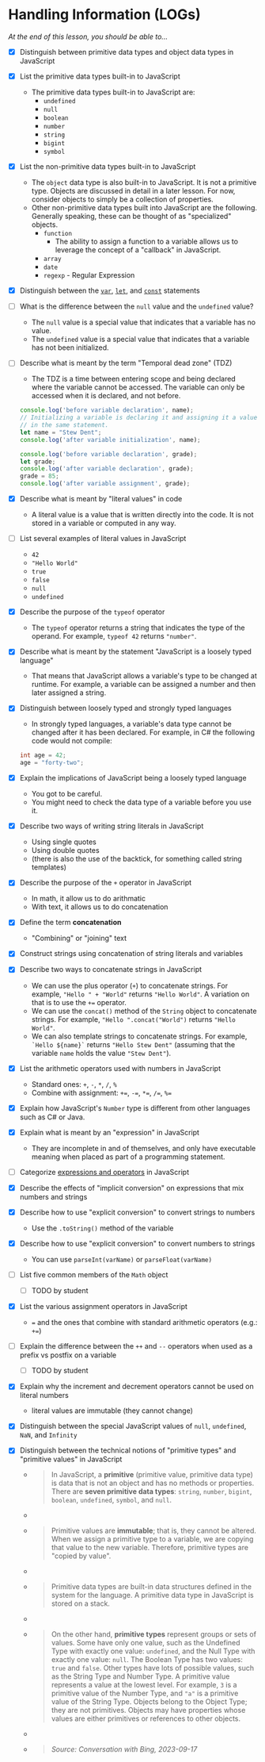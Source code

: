 # Handling Information (LOGs)

*At the end of this lesson, you should be able to...*

- [x] Distinguish between primitive data types and object data types in JavaScript
- [x] List the primitive data types built-in to JavaScript
  - The primitive data types built-in to JavaScript are:
    - `undefined`
    - `null`
    - `boolean`
    - `number`
    - `string`
    - `bigint`
    - `symbol`
- [x] List the non-primitive data types built-in to JavaScript
  - The `object` data type is also built-in to JavaScript. It is not a primitive type. Objects are discussed in detail in a later lesson. For now, consider objects to simply be a collection of properties.
  - Other non-primitive data types built into JavaScript are the following. Generally speaking, these can be thought of as "specialized" objects.
    - `function`
      - The ability to assign a function to a variable allows us to leverage the concept of a "callback" in JavaScript.
    - `array`
    - `date`
    - `regexp` - Regular Expression
- [x] Distinguish between the [`var`](https://developer.mozilla.org/en-US/docs/Web/JavaScript/Reference/Statements/var), [`let`](https://developer.mozilla.org/en-US/docs/Web/JavaScript/Reference/Statements/let), and [`const`](https://developer.mozilla.org/en-US/docs/Web/JavaScript/Reference/Statements/const) statements
- [ ] What is the difference between the `null` value and the `undefined` value?
  - The `null` value is a special value that indicates that a variable has no value.
  - The `undefined` value is a special value that indicates that a variable has not been initialized.
- [ ] Describe what is meant by the term "Temporal dead zone" (TDZ)
  - The TDZ is a time between entering scope and being declared where the variable cannot be accessed. The variable can only be accessed when it is declared, and not before.

  ```js
  console.log('before variable declaration', name);
  // Initializing a variable is declaring it and assigning it a value
  // in the same statement.
  let name = "Stew Dent";
  console.log('after variable initialization', name);

  console.log('before variable declaration', grade);
  let grade;
  console.log('after variable declaration', grade);
  grade = 85;
  console.log('after variable assignment', grade);
  ```

- [x] Describe what is meant by "literal values" in code
  - A literal value is a value that is written directly into the code. It is not stored in a variable or computed in any way.
- [ ] List several examples of literal values in JavaScript
  - `42`
  - `"Hello World"`
  - `true`
  - `false`
  - `null`
  - `undefined`
- [x] Describe the purpose of the `typeof` operator
  - The `typeof` operator returns a string that indicates the type of the operand. For example, `typeof 42` returns `"number"`.
- [x] Describe what is meant by the statement "JavaScript is a loosely typed language"
  - That means that JavaScript allows a variable's type to be changed at runtime. For example, a variable can be assigned a number and then later assigned a string.
- [x] Distinguish between loosely typed and strongly typed languages
  - In strongly typed languages, a variable's data type cannot be changed after it has been declared. For example, in C# the following code would not compile:

  ```cs
  int age = 42;
  age = "forty-two";
  ```

- [x] Explain the implications of JavaScript being a loosely typed language
  - You got to be careful.
  - You might need to check the data type of a variable before you use it.
- [x] Describe two ways of writing string literals in JavaScript
  - Using single quotes
  - Using double quotes
  - (there is also the use of the backtick, for something called string templates)
- [x] Describe the purpose of the `+` operator in JavaScript
  - In math, it allow us to do arithmatic
  - With text, it allows us to do concatenation
- [x] Define the term **concatenation**
  - "Combining" or "joining" text
- [x] Construct strings using concatenation of string literals and variables
- [x] Describe two ways to concatenate strings in JavaScript
  - We can use the plus operator (`+`) to concatenate strings. For example, `"Hello " + "World"` returns `"Hello World"`. A variation on that is to use the `+=` operator.
  - We can use the `concat()` method of the `String` object to concatenate strings. For example, `"Hello ".concat("World")` returns `"Hello World"`.
  - We can also template strings to concatenate strings. For example, `` `Hello ${name}` `` returns `"Hello Stew Dent"` (assuming that the variable `name` holds the value `"Stew Dent"`).
- [x] List the arithmetic operators used with numbers in JavaScript
  - Standard ones: `+`, `-`, `*`, `/`, `%`
  - Combine with assignment: `+=`, `-=`, `*=`, `/=`, `%=`
- [x] Explain how JavaScript's `Number` type is different from other languages such as C# or Java.
- [x] Explain what is meant by an "expression" in JavaScript
  - They are incomplete in and of themselves, and only have executable meaning when placed as part of a programming statement.
- [ ] Categorize [expressions and operators](https://developer.mozilla.org/en-US/docs/Web/JavaScript/Reference/Operators) in JavaScript
- [x] Describe the effects of "implicit conversion" on expressions that mix numbers and strings
- [x] Describe how to use "explicit conversion" to convert strings to numbers
  - Use the `.toString()` method of the variable
- [x] Describe how to use "explicit conversion" to convert numbers to strings
  - You can use `parseInt(varName)` or `parseFloat(varName)`
- [ ] List five common members of the `Math` object
  - [ ] TODO by student
- [x] List the various assignment operators in JavaScript
  - `=` and the ones that combine with standard arithmetic operators (e.g.: `+=`)
- [ ] Explain the difference between the `++` and `--` operators when used as a prefix vs postfix on a variable
  - [ ] TODO by student
- [x] Explain why the increment and decrement operators cannot be used on literal numbers
  - literal values are immutable (they cannot change)
- [x] Distinguish between the special JavaScript values of `null`, `undefined`, `NaN`, and `Infinity`
- [x] Distinguish between the technical notions of "primitive types" and "primitive values" in JavaScript
  - > In JavaScript, a **primitive** (primitive value, primitive data type) is data that is not an object and has no methods or properties. There are **seven primitive data types**: `string`, `number`, `bigint`, `boolean`, `undefined`, `symbol`, and `null`.
  - >
  - > Primitive values are **immutable**; that is, they cannot be altered. When we assign a primitive type to a variable, we are copying that value to the new variable. Therefore, primitive types are "copied by value".
  - >
  - > Primitive data types are built-in data structures defined in the system for the language. A primitive data type in JavaScript is stored on a stack.
  - >
  - > On the other hand, **primitive types** represent groups or sets of values. Some have only one value, such as the Undefined Type with exactly one value: `undefined`, and the Null Type with exactly one value: `null`. The Boolean Type has two values: `true` and `false`. Other types have lots of possible values, such as the String Type and Number Type. A primitive value represents a value at the lowest level. For example, `3` is a primitive value of the Number Type, and `"a"` is a primitive value of the String Type. Objects belong to the Object Type; they are not primitives. Objects may have properties whose values are either primitives or references to other objects.
  - >
  - > *Source: Conversation with Bing, 2023-09-17*


